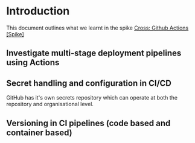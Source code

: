# Introduction

This document outlines what we learnt in the spike [Cross: Github Actions [Spike]](https://github.com/buerokratt/Cross-functional-requirements/issues/1)

## Investigate multi-stage deployment pipelines using Actions

<Investigate and document>


## Secret handling and configuration in CI/CD

GitHub has it's own secrets repository which can operate at both the repository and organisational level.

<Write clever things in here with examples of usage...>


## Versioning in CI pipelines (code based and container based)

<Investigate and document>